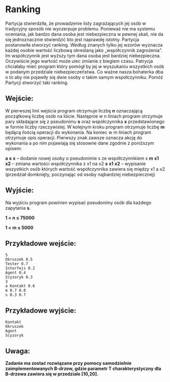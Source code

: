 # Ranking

Partycja stwierdziła, że prowadzenie listy zagrażających jej osób w tradycyjny sposób nie wyczerpuje problemu. Ponieważ nie ma systemu oceniania, jak bardzo dana osoba jest niebezpieczna w pewnej skali, nie da się jednoznacznie stwierdzić kto jest naprawdę istotny. Partycja postanowiła stworzyć ranking. Według znanych tylko jej wzorów wyznacza każdej osobie wartość liczbową określaną jako „współczynnik zagrożenia”. Im współczynnik jest wyższy tym dana osoba jest bardziej niebezpieczna. Oczywiście jego wartość może ulec zmianie z biegiem czasu. Patrycja chciałaby mieć program który pomógł by jej w wyszukaniu wszystkich osób w podanym przedziale niebezpieczeństwa. Co ważne nasza bohaterka dba o to aby nie pojawiły się dwie osoby o takim samym współczynniku. Pomóż Partycji stworzyć taki ranking.

## Wejście:

W pierwszej linii wejścia program otrzymuje liczbę **n** oznaczającą początkową liczbę osób na liście. Następnie w n liniach program otrzymuje pary składające się z pseudonimu **s** oraz współczynnika **x** przedstawionego w formie liczby rzeczywistej. W kolejnym kroku program otrzymuje liczbę **m** będącą ilością operacji do wykonania. Na koniec w m liniach program otrzymuje opis operacji. Pierwszy znak zawsze oznacza akcję do wykonania a po nim pojawiają się stosowne dane zgodnie z poniższym opisem:

**a** **s** **x** – dodanie nowej osoby o pseudonimie s ze współczynnikiem x
**m** **x1** **x2** – zmiana wartości współczynnika z x1 na x2
**s** **x1** **x2** – wypisanie wszystkich osób których wartość współczynnika zawiera się między x1 a x2 (przedział domknięty, poczynając od osoby najbardziej niebezpiecznej)

## Wyjście:

Na wyjściu program powinien wypisać pseudonimy osób dla każdego zapytania **s**.

**1 < n ≤ 75000**

**1 < m ≤ 5000**

## Przykładowe wejście:
```
5
Okruszek 0.5
Tester 0.7
Interfejs 0.2
Agent 0.4
Scyzoryk 0.3
3
a Kontakt 0.6
m 0.7 0.8
s 0.3 0.7
```

## Przykładowe wyjście:
```
Kontakt
Okruszek
Agent
Scyzoryk
```

## Uwaga:

**Zadanie ma zostać rozwiązane przy pomocy samodzielnie zaimplementowanych B-drzew, gdzie parametr T charakterystyczny dla B-drzewa zawiera się w przedziale \[10,20\].**